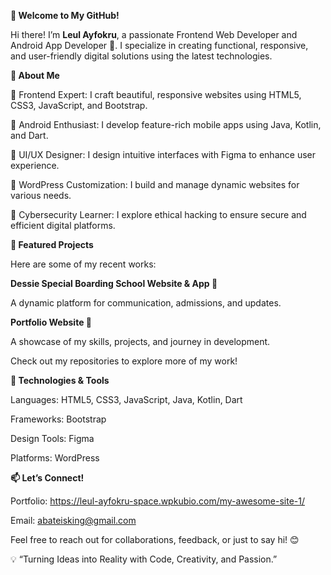 **👋 Welcome to My GitHub!**

Hi there! I’m **Leul Ayfokru**, a passionate Frontend Web Developer and Android App Developer 🚀. I specialize in creating functional, responsive, and user-friendly digital solutions using the latest technologies.

**🌟 About Me**


🔹 Frontend Expert: I craft beautiful, responsive websites using HTML5, CSS3, JavaScript, and Bootstrap.


🔹 Android Enthusiast: I develop feature-rich mobile apps using Java, Kotlin, and Dart.


🔹 UI/UX Designer: I design intuitive interfaces with Figma to enhance user experience.


🔹 WordPress Customization: I build and manage dynamic websites for various needs.


🔹 Cybersecurity Learner: I explore ethical hacking to ensure secure and efficient digital platforms.


**🚀 Featured Projects**


Here are some of my recent works:


**Dessie Special Boarding School Website & App 🏫**


A dynamic platform for communication, admissions, and updates.


**Portfolio Website 💼**


A showcase of my skills, projects, and journey in development.


Check out my repositories to explore more of my work!


**🔧 Technologies & Tools**


Languages: HTML5, CSS3, JavaScript, Java, Kotlin, Dart


Frameworks: Bootstrap


Design Tools: Figma


Platforms: WordPress


**📫 Let’s Connect!**


Portfolio: https://leul-ayfokru-space.wpkubio.com/my-awesome-site-1/


Email: abateisking@gmail.com


Feel free to reach out for collaborations, feedback, or just to say hi! 😊


💡 “Turning Ideas into Reality with Code, Creativity, and Passion.”
